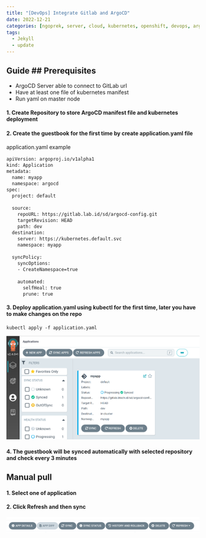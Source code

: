 ```yaml
---
title: "[DevOps] Integrate Gitlab and ArgoCD"
date: 2022-12-21
categories: [ngoprek, server, cloud, kubernetes, openshift, devops, argocd, gitlab]
tags:
  - Jekyll
  - update
---
```


## Guide ## Prerequisites
- ArgoCD Server able to connect to GitLab url
- Have at least one file of kubernetes manifest
- Run yaml on master node

#### 1. Create Repository to store ArgoCD manifest file and kubernetes deployment 
#### 2. Create the guestbook for the first time by create application.yaml file
application.yaml example

```
apiVersion: argoproj.io/v1alpha1
kind: Application
metadata:
  name: myapp
  namespace: argocd
spec:
  project: default

  source:
    repoURL: https://gitlab.lab.id/sd/argocd-config.git
    targetRevision: HEAD
    path: dev
  destination: 
    server: https://kubernetes.default.svc
    namespace: myapp

  syncPolicy:
    syncOptions:
    - CreateNamespace=true

    automated:
      selfHeal: true
      prune: true
```
#### 3. Deploy application.yaml using kubectl for the first time, later you have to make changes on the repo

```
kubectl apply -f application.yaml
```

![Dashboard1](https://raw.githubusercontent.com/ammarun11/ammarun11.github.io/master/static/img/_posts/1-argoxgitlab.png)
#### 4. The guestbook will be synced automatically with selected repository and check every 3 minutes

## Manual pull
#### 1. Select one of application
#### 2. Click Refresh and then sync
![Dashboard2](https://raw.githubusercontent.com/ammarun11/ammarun11.github.io/master/static/img/_posts/2-argoxgitlab.png)
